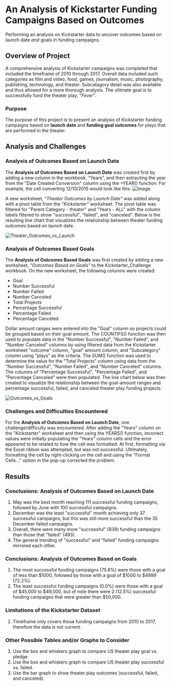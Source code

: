 # An Analysis of Kickstarter Funding Campaigns Based on Outcomes
Performing an analysis on Kickstarter data to uncover outcomes based on launch date *and* goals in funding campaigns.

## Overview of Project

A comprehensive analysis of Kickstarter campaigns was completed that included the timeframe of 2010 through 2017.  Overall data included such categories as film and video, food, games, journalism, music, photography, publishing, technology, and theater.  Subcatagory detail was also available and thus allowed for a more thorough analysis.  The ulitmate goal is to successfully fund the theater play, *"Fever"*.



### Purpose

The purpose of this project is to present an analysis of Kickstarter funding campaigns based on **launch date** and **funding goal outcomes** for plays that are performed in the theater.

## Analysis and Challenges



### Analysis of Outcomes Based on Launch Date

The **Analysis of Outcomes Based on Launch Date** was created first by adding a new column in the workbook, "Years", and then extracting the year from the "Date Created Conversion" column using the =YEAR() function.  For example, the cell converting 12/10/2015 would look like this: 
![image](https://user-images.githubusercontent.com/94148420/147250278-a7ed1876-5576-40eb-871a-6b2c76de14ba.png).

  A new worksheet, *"Theater Outcomes by Launch Date"* was added along with a pivot table from the *"Kickstarter"* worksheet.  The pivot table was filtered for "Parent Category - theater" and "Years - ALL" with the column labels filtered to show "successful", "failed", and "canceled".  Below is the resulting line chart that visualizes the relationship between theater funding outcomes based on launch date.

![Theater_Outcomes_vs_Launch](https://user-images.githubusercontent.com/94148420/147168457-8d8e82f3-9e5d-45e3-8346-b086b99fd550.png)


### Analysis of Outcomes Based Goals

The **Analysis of Outcomes Based Goals** was first created by adding a new worksheet, *"Outcomes Based on Goals"* to the Kickstarter_Challenge workbook.  On the new worksheet, the following columns were created:

* Goal
* Number Successful
* Number Failed
* Number Canceled
* Total Projects
* Percentage Successful
* Percentage Failed
* Percentage Canceled

Dollar amount ranges were entered into the "Goal" column so projects could be grouped based on their goal amount.  The COUNTIFS() function was then used to populate data in the "Number Successful", "Number Failed", and "Number Canceled" columns by using filtered data from the Kickstarter worksheet "outcome" column, "goal" amount column, and "Subcategory" column using "plays" as the criteria.  The SUM() function was used to determine the value for the "Total Projects" column using data from the "Number Successful", "Number Failed", and "Number Canceled" columns.  The columns of "Percentage Successful", "Percentage Failed", and "Percentage Canceled" were then populated.  The line chart below was then created to visualize the relationship between the goal-amount ranges and percentage successful, failed, and canceled theater play funding projects.

![Outcomes_vs_Goals](https://user-images.githubusercontent.com/94148420/147176154-c024d5be-e50f-4db6-aa60-adffd7be2ef5.png)

        

### Challenges and Difficulties Encountered

For the **Analysis of Outcomes Based on Launch Date**, one challenge/difficulty was encountered.  After adding the "Years" column on the "Kickstarter" worksheet and then using the YEARS() function, incorrect values were initially populating the "Years" column cells and the error appeared to be related to how the cell was formatted.  At first, formatting via the Excel ribbon was attempted, but was not successful.  Ultimately, formatting the cell by right-clicking on the cell and using the "Format Cells..." option in the pop-up corrected the problem.

## Results

### Conclusions: Analysis of Outcomes Based on Launch Date
1. May was the best month reaching 111 successful funding campaigns, followed by June with 100 successful campaigns.
2. December was the least "successful" month achieving only 37 successful campaigns, but this was still more successful than the 35 December failed campaigns.
3. Overall, there were many more "successful" (839) funding campaigns than those that "failed" (493).
4. The general trending of "successful" and "failed" funding campaigns mirrored each other.

### Conclusions: Analysis of Outcomes Based on Goals
1. The most successful funding campaigns (75.8%) were those with a goal of less than $1000, followed by those with a goal of $1000 to $4999 (72.2%).
2. The least successful funding campaigns (0.0%) were those with a goal of $45,000 to $49,000, but of note there were 2 (12.5%) successful funding campaigns that were greater than $50,000.

### Limitations of the Kickstarter Dataset
1. Timeframe only covers those funding campaigns from 2010 to 2017, therefore the data is not current.

### Other Possible Tables and/or Graphs to Consider
1. Use the box and whiskers graph to compare US theater play goal vs. pledge.
2. Use the box and whiskers graph to compare US theater play successful vs. failed.
3. Use the bar graph to show theater play outcomes (successful, failed, and canceled).
